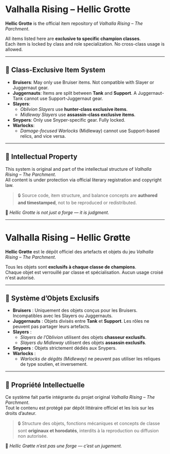 # Valhalla Rising – Hellic Grotte

**Hellic Grotte** is the official item repository of *Valhalla Rising – The Parchment*.

All items listed here are **exclusive to specific champion classes**.  
Each item is locked by class and role specialization. No cross-class usage is allowed.

---

## 🔹 Class-Exclusive Item System

- **Bruisers**: May only use Bruiser items. Not compatible with Slayer or Juggernaut gear.
- **Juggernauts**: Items are split between **Tank** and **Support**. A Juggernaut-Tank cannot use Support-Juggernaut gear.
- **Slayers**:  
  - *Oblivion Slayers* use **hunter-class exclusive items**.  
  - *Midleway Slayers* use **assassin-class exclusive items**.
- **Snypers**: Only use Snyper-specific gear. Fully locked.
- **Warlocks**:  
  - *Damage-focused Warlocks* (Midleway) cannot use Support-based relics, and vice versa.

---

## 📘 Intellectual Property

This system is original and part of the intellectual structure of *Valhalla Rising – The Parchment*.  
All content is under protection via official literary registration and copyright law.

> 🔒 Source code, item structure, and balance concepts are **authored and timestamped**, not to be reproduced or redistributed.

🧿 *Hellic Grotte is not just a forge — it is judgment.*  

************************************************************************************************************************************************

# Valhalla Rising – Hellic Grøtte

**Hellic Grøtte** est le dépôt officiel des artefacts et objets du jeu *Valhalla Rising – The Parchment*.

Tous les objets sont **exclusifs à chaque classe de champions**.  
Chaque objet est verrouillé par classe et spécialisation. Aucun usage croisé n'est autorisé.

---

## 🔹 Système d’Objets Exclusifs

- **Bruisers** : Uniquement des objets conçus pour les Bruisers. Incompatibles avec les Slayers ou Juggernauts.
- **Juggernauts** : Objets divisés entre **Tank** et **Support**. Les rôles ne peuvent pas partager leurs artefacts.
- **Slayers** :  
  - *Slayers de l’Oblivion* utilisent des objets **chasseur exclusifs**.  
  - *Slayers du Midleway* utilisent des objets **assassin exclusifs**.
- **Snypers** : Objets strictement dédiés aux Snypers.
- **Warlocks** :  
  - *Warlocks de dégâts (Midleway)* ne peuvent pas utiliser les reliques de type soutien, et inversement.

---

## 📘 Propriété Intellectuelle

Ce système fait partie intégrante du projet original *Valhalla Rising – The Parchment*.  
Tout le contenu est protégé par dépôt littéraire officiel et les lois sur les droits d’auteur.

> 🔒 Structure des objets, fonctions mécaniques et concepts de classe sont **originaux et horodatés**, interdits à la reproduction ou diffusion non autorisée.

🧿 *Hellic Grøtte n’est pas une forge — c’est un jugement.*
